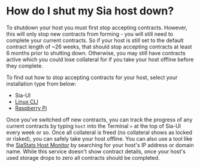 # How do I shut my Sia host down?

To shutdown your host you must first stop accepting contracts. However, this will only stop new contracts from forming - you will still need to complete your current contracts. So if your host is still set to the default contract length of \~26 weeks, that should stop accepting contracts at least 6 months prior to shutting down. Otherwise, you may still have contracts active which you could lose collateral for if you take your host offline before they complete.

To find out how to stop accepting contracts for your host, select your installation type from below:

* Sia-UI
* [Linux CLI](../../../hosting/hosting-guides/linux-cli.md#step-11-retire)
* [Raspberry Pi](../../../hosting/hosting-guides/raspberry-pi.md#step-15-retire-your-host)

Once you've switched off new contracts, you can track the progress of any current contracts by typing `host` into the Terminal `>` at the top of Sia-UI every week or so. Once all collateral is freed (no collateral shows as locked or risked), you can safely take your host offline. You can also use a tool like the [SiaStats Host Monitor](https://siastats.info/hosts) by searching for your host's IP address or domain name. While this service doesn't show contract details, once your host's used storage drops to zero all contracts should be completed.
